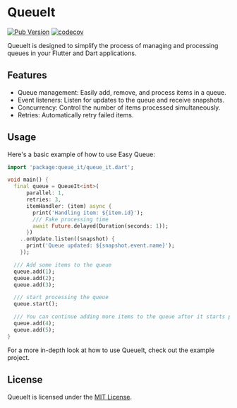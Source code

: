 <!--
This README describes the package. If you publish this package to pub.dev,
this README's contents appear on the landing page for your package.

For information about how to write a good package README, see the guide for
[writing package pages](https://dart.dev/guides/libraries/writing-package-pages).

For general information about developing packages, see the Dart guide for
[creating packages](https://dart.dev/guides/libraries/create-library-packages)
and the Flutter guide for
[developing packages and plugins](https://flutter.dev/developing-packages).
-->

# QueueIt

[![Pub Version](https://img.shields.io/pub/v/queue_it?label=queue_it)](https://pub.dev/packages/queue_it)
[![codecov](https://codecov.io/gh/sharpsan/queue_it_library/graph/badge.svg?token=2YLWI5OLQ3)](https://codecov.io/gh/sharpsan/queue_it_library)

QueueIt is designed to simplify the process of managing and processing queues in your Flutter and Dart
applications.

## Features

- Queue management: Easily add, remove, and process items in a queue.
- Event listeners: Listen for updates to the queue and receive snapshots.
- Concurrency: Control the number of items processed simultaneously.
- Retries: Automatically retry failed items.

## Usage

Here's a basic example of how to use Easy Queue:

```dart
import 'package:queue_it/queue_it.dart';

void main() {
  final queue = QueueIt<int>(
      parallel: 1,
      retries: 3,
      itemHandler: (item) async {
        print('Handling item: ${item.id}');
        /// Fake processing time
        await Future.delayed(Duration(seconds: 1));
      })
    ..onUpdate.listen((snapshot) {
      print('Queue updated: ${snapshot.event.name}');
    });

  /// Add some items to the queue
  queue.add(1);
  queue.add(2);
  queue.add(3);

  /// start processing the queue
  queue.start();

  /// You can continue adding more items to the queue after it starts processing
  queue.add(4);
  queue.add(5);
}
```

For a more in-depth look at how to use QueueIt, check out the example project.

## License

QueueIt is licensed under the [MIT License](https://github.com/sharpsan/queue_it_library/blob/main/queue_it/LICENSE).
